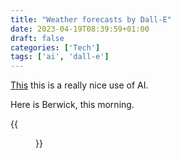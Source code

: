 ```yaml
---
title: "Weather forecasts by Dall-E"
date: 2023-04-19T08:39:59+01:00
draft: false
categories: ['Tech']
tags: ['ai', 'dall-e']
---
```


[This](https://www.weatherpainting.com/) this is a really nice use of AI.

Here is Berwick, this morning.

{{<figure src="berwick.jpg" title="Berwick-upon-Tweed weather 19 April 2023" >}}

